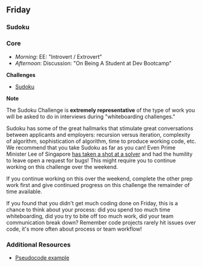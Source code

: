 ## Friday
### Sudoku

### Core

- _Morning_: EE: "Introvert / Extrovert"
- _Afternoon_: Discussion: "On Being A Student at Dev Bootcamp"

**Challenges**

- [Sudoku](../../../../sudoku-challenge)

**Note**

The Sudoku Challenge is **extremely representative**
of the type of work you will be asked to do in interviews during "whiteboarding
challenges."

Sudoku has some of the great hallmarks that stimulate great conversations
between applicants and employers: recursion versus iteration, complexity of
algorithm, sophistication of algorithm, time to produce working  code, etc.  We
recommend that you take Sudoku as far as you can!  Even Prime Minister Lee of
Singapore [has taken a shot at a solver][lee] and had the humility to leave
open a request for bugs! This might require you to continue working on this
challenge over the weekend.

If you continue working on this over the weekend, complete the other prep work
first and give continued progress on this challenge the remainder of time
available.

If you found that you didn't get much coding done on Friday, this is a chance
to think about your process: did you spend too much time whiteboarding, did you
try to bite off too much work, did your team communication break down? Remember
code projects rarely hit issues over code, it's more often about process or
team workflow!

### Additional Resources

- [Pseudocode example](../resources/translate_to_pseudocode.rb)

[lee]: https://arstechnica.com/information-technology/2015/05/prime-minister-of-singapore-shares-his-c-code-for-sudoku-solver/

